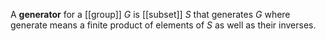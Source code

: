 A **generator** for a [[group]] $G$ is [[subset]] $S$ that generates $G$ where generate means a finite product of elements of $S$ as well as their inverses.